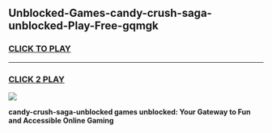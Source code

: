 
## Unblocked-Games-candy-crush-saga-unblocked-Play-Free-gqmgk
<h3>
<a href="https://premium76.site?title=candy-crush-saga-unblocked&ref=12A">CLICK TO PLAY</a></h3>
<hr>

<h3>
<a href="https://premium76.site?title=candy-crush-saga-unblocked&ref=12A">CLICK 2 PLAY</a>
  
</h3>

<a href="https://premium76.site?title=candy-crush-saga-unblocked&ref=12A"><img src="https://clearcache.store/games.png"></a>


**candy-crush-saga-unblocked games unblocked: Your Gateway to Fun and Accessible Online Gaming**
